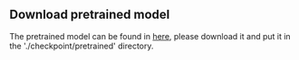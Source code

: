 ## Download pretrained model

The pretrained model can be found in [here](https://drive.google.com/drive/folders/1Mr00vyPXMnAX2lA4r1r2L3nR1bR4wvoN?usp=sharing), please download it and put it in the './checkpoint/pretrained' directory. 